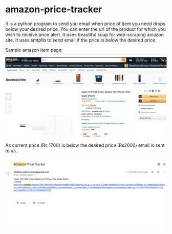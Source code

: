 # amazon-price-tracker
It is a python program to send you email when price of item you need drops below your desired price. You can enter the url of the product for which you wish to receive price alert. It uses beautiful soup for web-scraping amazon site. It uses smtplib to send email if the price is below the desired price.

Sample amazon item page:

![alt text](https://github.com/shubham101096/amazon-price-tracker/blob/master/screenshots/amazon-item.png)

As current price (Rs 1700) is below the desired price (Rs2000) email is sent to us.

![alt text](https://github.com/shubham101096/amazon-price-tracker/blob/master/screenshots/email.png)
